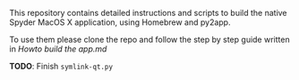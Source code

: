 This repository contains detailed instructions and scripts to build
the native Spyder MacOS X application, using Homebrew and py2app.

To use them please clone the repo and follow the step by step guide
written in *Howto build the app.md*

**TODO**: Finish `symlink-qt.py`